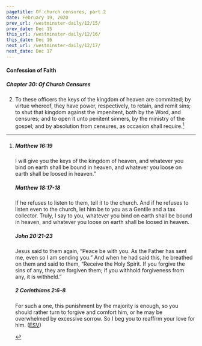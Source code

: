 ```yaml
---
pagetitle: Of church censures, part 2
date: February 19, 2020
prev_url: /westminster-daily/12/15/
prev_date: Dec 15
this_url: /westminster-daily/12/16/
this_date: Dec 16
next_url: /westminster-daily/12/17/
next_date: Dec 17
---
```


#### Confession of Faith

##### Chapter 30: Of Church Censures

2. To these officers the keys of the kingdom of heaven are committed; by virtue whereof, they have power, respectively, to retain, and remit sins; to shut that kingdom against the impenitent, both by the Word, and censures; and to open it unto penitent sinners, by the ministry of the gospel; and by absolution from censures, as occasion shall require.[^fnref:wcf1]

[^fnref:wcf1]: <div class="esv"><h5>Matthew 16:19</h5> <div class="esv-text"><p id="p40016019.01-1"><span class="woc">I will give you the keys of the kingdom of heaven, and whatever you bind on earth shall be bound in heaven, and whatever you loose on earth shall be loosed in heaven.&#8221;</span></p> </div><h5>Matthew 18:17-18</h5> <div class="esv-text"><p id="p40018017.01-2"><span class="woc">If he refuses to listen to them, tell it to the church. And if he refuses to listen even to the church, let him be to you as a Gentile and a tax collector.</span> <span class="woc">Truly, I say to you, whatever you bind on earth shall be bound in heaven, and whatever you loose on earth shall be loosed in heaven.</span></p> </div><h5>John 20:21-23</h5> <div class="esv-text"><p id="p43020021.01-3">Jesus said to them again, <span class="woc">&#8220;Peace be with you. As the Father has sent me, even so I am sending you.&#8221;</span> And when he had said this, he breathed on them and said to them, <span class="woc">&#8220;Receive the Holy Spirit.</span> <span class="woc">If you forgive the sins of any, they are forgiven them; if you withhold forgiveness from any, it is withheld.&#8221;</span></p> </div><h5>2 Corinthians 2:6-8</h5> <div class="esv-text"><p id="p47002006.01-4">For such a one, this punishment by the majority is enough, so you should rather turn to forgive and comfort him, or he may be overwhelmed by excessive sorrow. So I beg you to reaffirm your love for him.  (<a href="http://www.esv.org" class="copyright">ESV</a>)</p> </div> </div>

